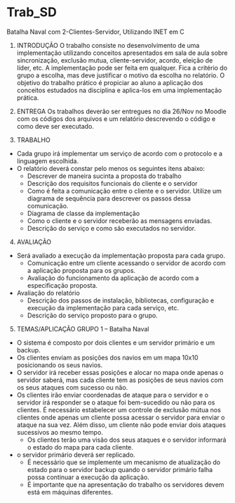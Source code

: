 # Trab_SD
Batalha Naval com 2-Clientes-Servidor, Utilizando INET em C
1. INTRODUÇÃO
O trabalho consiste no desenvolvimento de uma implementação utilizando conceitos apresentados em sala de aula sobre sincronização, exclusão mutua, cliente-servidor, acordo, eleição de líder, etc. A implementação pode ser feita em qualquer. Fica a critério do grupo a escolha, mas deve justificar o motivo da escolha no relatório. O objetivo do trabalho prático é propiciar ao aluno a aplicação dos conceitos estudados na disciplina e aplica-los em uma implementação prática.

2. ENTREGA
Os trabalhos deverão ser entregues no dia 26/Nov no Moodle com os códigos dos arquivos e um relatório descrevendo o código e como deve ser executado.

3. TRABALHO
- Cada grupo irá implementar um serviço de acordo com o protocolo e a linguagem escolhida.
- O relatório deverá constar pelo menos os seguintes itens abaixo:
  * Descrever de maneira sucinta a proposta do trabalho
  * Descrição dos requisitos funcionais do cliente e o servidor
  * Como é feita a comunicação entre o cliente e o servidor. Utilize um diagrama de sequência para descrever os passos dessa comunicação.
  * Diagrama de classe da implementação
  * Como o cliente e o servidor receberão as mensagens enviadas.
  * Descrição do serviço e como são executados no servidor.

4. AVALIAÇÃO
- Será avaliado a execução da implementação proposta para cada grupo.
  * Comunicação entre um cliente acessando o servidor de acordo com a aplicação proposta
para os grupos.
  * Avaliação do funcionamento da aplicação de acordo com a especificação proposta.
- Avaliação do relatório
  * Descrição dos passos de instalação, bibliotecas, configuração e execução da implementação para cada serviço, etc.
  * Descrição do serviço proposto para o grupo.

5. TEMAS/APLICAÇÃO
GRUPO 1 – Batalha Naval
- O sistema é composto por dois clientes e um servidor primário e um backup.
- Os clientes enviam as posições dos navios em um mapa 10x10 posicionando os seus navios.
- O servidor irá receber essas posições e alocar no mapa onde apenas o servidor saberá, mas cada
cliente tem as posições de seus navios com os seus ataques com sucesso ou não.
- Os clientes irão enviar coordenadas de ataque para o servidor e o servidor irá responder se o
ataque foi bem-sucedido ou não para os clientes. É necessário estabelecer um controle de
exclusão mútua nos clientes onde apenas um cliente possa acessar o servidor para enviar o
ataque na sua vez. Além disso, um cliente não pode enviar dois ataques sucessivos ao mesmo
tempo.
  * Os clientes terão uma visão dos seus ataques e o servidor informará o estado do mapa
  para cada cliente.
- o servidor primário deverá ser replicado.
  * É necessário que se implemente um mecanismo de atualização do estado para o servidor
  backup quando o servidor primário falha possa continuar a execução da aplicação.
  * É importante que na apresentação do trabalho os servidores devem está em máquinas
  diferentes. 
